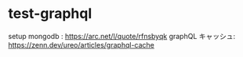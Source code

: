 # test-graphql

setup mongodb : https://arc.net/l/quote/rfnsbyqk
graphQL キャッシュ: https://zenn.dev/ureo/articles/graphql-cache